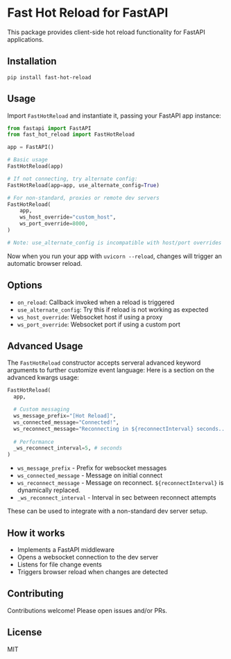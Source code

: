
# Fast Hot Reload for FastAPI

This package provides client-side hot reload functionality for FastAPI applications. 

## Installation

```
pip install fast-hot-reload
```

## Usage

Import `FastHotReload` and instantiate it, passing your FastAPI app instance:

```python
from fastapi import FastAPI
from fast_hot_reload import FastHotReload

app = FastAPI()

# Basic usage
FastHotReload(app)

# If not connecting, try alternate config:
FastHotReload(app=app, use_alternate_config=True)

# For non-standard, proxies or remote dev servers
FastHotReload(
    app,
    ws_host_override="custom_host",
    ws_port_override=8000,
)

# Note: use_alternate_config is incompatible with host/port overrides
```

Now when you run your app with `uvicorn --reload`, changes will trigger an automatic browser reload.

## Options

- `on_reload`: Callback invoked when a reload is triggered
- `use_alternate_config`: Try this if reload is not working as expected 
- `ws_host_override`: Websocket host if using a proxy
- `ws_port_override`: Websocket port if using a custom port

## Advanced Usage
The `FastHotReload` constructor accepts serveral advanced keyword arguments to further customize event language:
Here is a section on the advanced kwargs usage:

```python
FastHotReload(
  app,

  # Custom messaging
  ws_message_prefix="[Hot Reload]",
  ws_connected_message="Connected!",
  ws_reconnect_message="Reconnecting in ${reconnectInterval} seconds...",
  
  # Performance
  _ws_reconnect_interval=5, # seconds
)
```

- `ws_message_prefix` - Prefix for websocket messages
- `ws_connected_message` - Message on initial connect 
- `ws_reconnect_message` - Message on reconnect. `${reconnectInterval}` is dynamically replaced.
- `_ws_reconnect_interval` - Interval in sec between reconnect attempts

These can be used to integrate with a non-standard dev server setup.

## How it works

- Implements a FastAPI middleware 
- Opens a websocket connection to the dev server 
- Listens for file change events
- Triggers browser reload when changes are detected

## Contributing

Contributions welcome! Please open issues and/or PRs.

## License

MIT